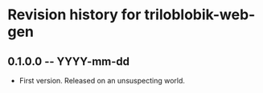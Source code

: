 # Revision history for triloblobik-web-gen

## 0.1.0.0 -- YYYY-mm-dd

* First version. Released on an unsuspecting world.
